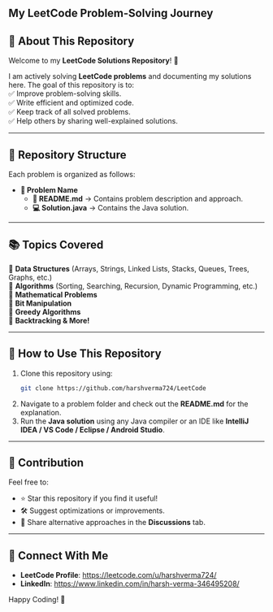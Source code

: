## My LeetCode Problem-Solving Journey

## 📌 About This Repository  
Welcome to my **LeetCode Solutions Repository**! 🚀  

I am actively solving **LeetCode problems** and documenting my solutions here. The goal of this repository is to:  
✅ Improve problem-solving skills.  
✅ Write efficient and optimized code.  
✅ Keep track of all solved problems.  
✅ Help others by sharing well-explained solutions.  

---

## 📂 Repository Structure  
Each problem is organized as follows:  
- **📁 Problem Name**  
  - **📝 README.md** → Contains problem description and approach.  
  - **💻 Solution.java** → Contains the Java solution.  

---

## 📚 Topics Covered  
🔹 **Data Structures** (Arrays, Strings, Linked Lists, Stacks, Queues, Trees, Graphs, etc.)  
🔹 **Algorithms** (Sorting, Searching, Recursion, Dynamic Programming, etc.)  
🔹 **Mathematical Problems**  
🔹 **Bit Manipulation**  
🔹 **Greedy Algorithms**  
🔹 **Backtracking & More!**  

---

## 🚀 How to Use This Repository  
1. Clone this repository using:  
   ```bash
   git clone https://github.com/harshverma724/LeetCode
   ```
2. Navigate to a problem folder and check out the **README.md** for the explanation.  
3. Run the **Java solution** using any Java compiler or an IDE like **IntelliJ IDEA / VS Code / Eclipse / Android Studio**.  

---

## 📌 Contribution  
Feel free to:  
- ⭐ Star this repository if you find it useful!  
- 🛠 Suggest optimizations or improvements.  
- 📝 Share alternative approaches in the **Discussions** tab.  

---

## 🔗 Connect With Me  
- **LeetCode Profile**: https://leetcode.com/u/harshverma724/ 
- **LinkedIn**: https://www.linkedin.com/in/harsh-verma-346495208/

Happy Coding! 🚀  
